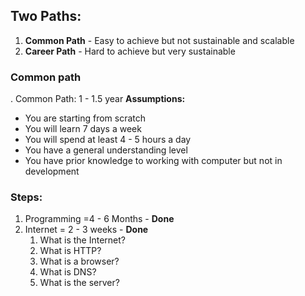 ## Two Paths:

1. **Common Path** - Easy to achieve but not sustainable and scalable
2. **Career Path** - Hard to achieve but very sustainable

### Common path

. Common Path: 1 - 1.5 year
**Assumptions:**

- You are starting from scratch
- You will learn 7 days a week
- You will spend at least 4 - 5 hours a day
- You have a general understanding level
- You have prior knowledge to working with computer but not in development

### Steps:

1. Programming =4 - 6 Months - **Done**
2. Internet = 2 - 3 weeks - **Done**
   1. What is the Internet?
   2. What is HTTP?
   3. What is a browser?
   4. What is DNS?
   5. What is the server?
